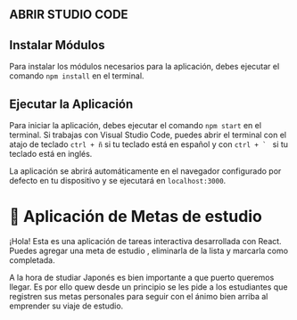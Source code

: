  
## ABRIR STUDIO CODE
## Instalar Módulos
Para instalar los módulos necesarios para la aplicación, debes ejecutar el comando `npm install` en el terminal.

## Ejecutar la Aplicación
Para iniciar la aplicación, debes ejecutar el comando `npm start` en el terminal. Si trabajas con Visual Studio Code, puedes abrir el terminal con el atajo de teclado `ctrl + ñ` si tu teclado está en español y con ``ctrl + ` `` si tu teclado está en inglés.

La aplicación se abrirá automáticamente en el navegador configurado por defecto en tu dispositivo y se ejecutará en `localhost:3000`.

# 📌 Aplicación de Metas de estudio
¡Hola! Esta es una aplicación de tareas interactiva desarrollada con React. Puedes agregar una meta de estudio , eliminarla de la lista y marcarla como completada.

A la hora de studiar Japonés es bien importante  a que puerto queremos llegar. Es por ello quew desde un principio se les pide a los estudiantes que registren sus metas personales para seguir con el ánimo bien arriba al emprender su viaje de estudio.
